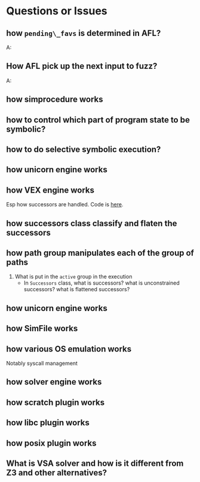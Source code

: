 # Questions or Issues


## how `pending\_favs` is determined in AFL?

A:

## How AFL pick up the next input to fuzz?

A:


## how simprocedure works

## how to control which part of program state to be symbolic?

## how to do selective symbolic execution?

## how unicorn engine works


## how VEX engine works

Esp how successors are handled.
Code is [here](https://hexdump.cs.purdue.edu/source/xref/simuvex/simuvex/engines/vex/engine.py#159).

## how successors class classify and flaten the successors


## how path group manipulates each of the group of paths

1. What is put in the `active` group in the execution
   - In `Successors` class, what is successors? what is unconstrained successors?
     what is flattened successors?


## how unicorn engine works

## how SimFile works

## how various OS emulation works

Notably syscall management


## how solver engine works

## how scratch plugin works

## how libc plugin works

## how posix plugin works


## What is VSA solver and how is it different from Z3 and other alternatives?
